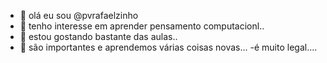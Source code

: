 - 👋 olá eu sou @pvrafaelzinho
- 👀 tenho interesse em aprender pensamento computacionl..
- 🌱 estou gostando bastante das aulas..
- 💞️ são importantes e aprendemos várias coisas novas...
-é muito legal....

<!---
pvrafaelzinho/pvrafaelzinho is a ✨ special ✨ repository because its `README.md` (this file) appears on your GitHub profile.
You can click the Preview link to take a look at your changes.
--->

